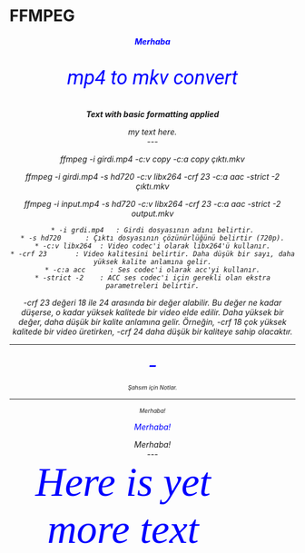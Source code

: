# FFMPEG

<div style="font-style: italic; text-align: center;" markdown="1">

#### <span style="color: blue;">Merhaba</span>

<p style="text-align: center; font-family: 'Roboto'; color: blue; font-size: 2.5em;">mp4 to mkv convert</p>

***<p style="text-align: center;">Text with basic formatting applied</p>***

<div align="center" color="blue">
  my text here.
</div>
---

ffmpeg -i girdi.mp4 -c:v copy -c:a copy çıktı.mkv

ffmpeg -i girdi.mp4 -s hd720 -c:v libx264 -crf 23 -c:a aac -strict -2 çıktı.mkv

ffmpeg -i input.mp4 -s hd720 -c:v libx264 -crf 23 -c:a aac -strict -2 output.mkv

	* -i grdi.mp4 	: Girdi dosyasının adını belirtir.
	* -s hd720		: Çıktı dosyasının çözünürlüğünü belirtir (720p).
	* -c:v libx264	: Video codec'i olarak libx264'ü kullanır.
	* -crf 23		: Video kalitesini belirtir. Daha düşük bir sayı, daha yüksek kalite anlamına gelir.
	* -c:a acc		: Ses codec'i olarak acc'yi kullanır.
	* -strict -2	: ACC ses codec'i için gerekli olan ekstra parametreleri belirtir.

-crf 23 değeri 18 ile 24 arasında bir değer alabilir. Bu değer ne kadar düşerse, o kadar yüksek kalitede bir
video elde edilir. Daha yüksek bir değer, daha düşük bir kalite anlamına gelir. Örneğin, -crf 18 çok yüksek
kalitede bir video üretirken, -crf 24 daha düşük bir kaliteye sahip olacaktır.

---



<span style="font-size:2.5em;color:blue;">-</span>

<span style="font-size:0.7em;">Şahsım için Notlar.</span>


---

<font size="1.8em">Merhaba!</font>

<font color="blue">Merhaba!</font>

<center>Merhaba!</center>
---

<style>
.ftw {
  font-family: Gimlet-Roman;
  font-size: 72px;
  text-align: center;
  color: blue;
  width: 400px;
}
</style>

<div class="ftw">
Here is yet more text
</div>
